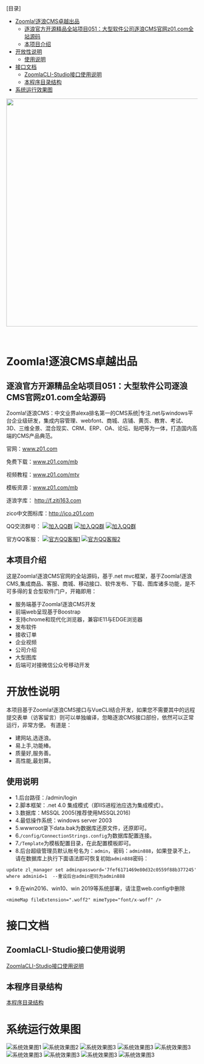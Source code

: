 [目录]

<!-- TOC -->

- [Zoomla!逐浪CMS卓越出品](#zoomla逐浪cms卓越出品)
    - [逐浪官方开源精品全站项目051：大型软件公司逐浪CMS官网z01.com全站源码](#逐浪官方开源精品全站项目051大型软件公司逐浪cms官网z01com全站源码)
    - [本项目介绍](#本项目介绍)
- [开放性说明](#开放性说明)
    - [使用说明](#使用说明)
- [接口文档](#接口文档)
    - [ZoomlaCLI-Studio接口使用说明](#zoomlacli-studio接口使用说明)
    - [本程序目录结构](#本程序目录结构)
- [系统运行效果图](#系统运行效果图)

<!-- /TOC -->


<p align="center">
  <a href="http://www.z01.com/">
    <img src="https://code.z01.com/img/zoomla_logo.svg" width="600">
  </a>
</p>
<br>


# Zoomla!逐浪CMS卓越出品

## 逐浪官方开源精品全站项目051：大型软件公司逐浪CMS官网z01.com全站源码

Zoomla!逐浪CMS：中文业界alexa排名第一的CMS系统|专注.net与windows平台企业级研发，集成内容管理、webfont、商城、店铺、黄页、教育、考试、3D、三维全景、混合现实、CRM、ERP、OA、论坛、贴吧等为一体，打造国内高端的CMS产品典范。

官网：www.z01.com

免费下载：www.z01.com/mb

视频教程：www.z01.com/mtv

模板资源：www.z01.com/mb

逐浪字库： http://f.ziti163.com

zico中文图标库：http://ico.z01.com


QQ交流群号：
[![加入QQ群](https://img.shields.io/badge/一群-541450128-blue.svg?style=for-the-badge&logo=appveyor)](https://jq.qq.com/?_wv=1027&k=5qIayyX)  [![加入QQ群](https://img.shields.io/badge/二群-541450128-blue.svg?style=for-the-badge&logo=appveyor)](https://jq.qq.com/?_wv=1027&k=5Ephzpq)   [![加入QQ群](https://img.shields.io/badge/三群-601781959-blue.svg?style=for-the-badge&logo=appveyor)](https://jq.qq.com/?_wv=1027&k=50a28BK) 


官方QQ客服：
[![官方QQ客服1](https://img.shields.io/badge/官方QQ客服1-524979923-red.svg?style=for-the-badge&logo=appveyor)](http://wpa.qq.com/msgrd?v=3&uin=745151353&site=qq&menu=yes)  [![官方QQ客服2](https://img.shields.io/badge/官方QQ客服2-1799661890-red.svg?style=for-the-badge&logo=appveyor)](http://wpa.qq.com/msgrd?v=3&uin=1799661890&site=qq&menu=yes) 

## 本项目介绍

这是Zoomla!逐浪CMS官网的全站源码，基于.net mvc框架，基于Zoomla!逐浪CMS,集成商品、客服、商城、移动接口、软件发布、下载、图库诸多功能，是不可多得的复合型软件门户，开箱即用：
- 服务端基于Zoomla!逐浪CMS开发
- 前端web呈现基于Boostrap 
- 支持chrome和现代化浏览器，兼容IE11与EDGE浏览器
- 发布软件
- 接收订单
- 企业视频
- 公司介绍
- 大型图库
- 后端可对接微信公众号移动开发




# 开放性说明
本项目基于Zoomla!逐浪CMS接口与VueCLI结合开发，如果您不需要其中的远程提交表单（访客留言）则可以单独编译，忽略逐浪CMS接口部份，依然可以正常运行，非常方便。
有道是：

- 建网站,选逐浪。
- 易上手,功能棒。
- 质量好,服务善。
- 高性能,最划算。

## 使用说明

- 1.后台路径：/admin/login
- 2.脚本框架：.net 4.0 集成模式（即IIS进程池应选为集成模式）。
- 3.数据库：MSSQL 2005(推荐使用MSSQL2016)
- 4.最低操作系统：windows server 2003
- 5.wwwroot录下data.bak为数据库还原文件，还原即可。
- 6.`/config/ConnectionStrings.config`为数据库配置连接。
- 7.`/Template`为模板配置目录，在此配置模板即可。
- 8.后台超级管理员默认帐号名为：`admin`，密码：`admin888`，如果登录不上，请在数据库上执行下面语法即可恢复初始`admin888`密码：
```
update zl_manager set adminpassword='7fef6171469e80d32c0559f88b377245' where adminid=1  --重设后台admin密码为admin888
```
- 9.在win2016、win10、win 2019等系统部署，请注意web.config中删除
```
<mimeMap fileExtension=".woff2" mimeType="font/x-woff" />
```


# 接口文档
## ZoomlaCLI-Studio接口使用说明
 [ZoomlaCLI-Studio接口使用说明](源码与接口使用说明/ZoomlaCLI-Studio接口使用说明.md)
## 本程序目录结构
 [本程序目录结构](源码与接口使用说明/本程序目录结构.md)

# 系统运行效果图
![系统效果图1](demo-show-系统效果图/01.jpg)
![系统效果图2](demo-show-系统效果图/02.jpg)
![系统效果图3](demo-show-系统效果图/03.jpg)
![系统效果图3](demo-show-系统效果图/04.jpg)
![系统效果图3](demo-show-系统效果图/05.jpg)
![系统效果图3](demo-show-系统效果图/06.jpg)
![系统效果图3](demo-show-系统效果图/07.jpg)
![系统效果图3](demo-show-系统效果图/08.jpg)
![系统效果图3](demo-show-系统效果图/09.jpg)



